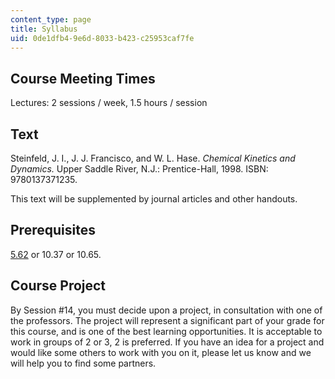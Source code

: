 ```yaml
---
content_type: page
title: Syllabus
uid: 0de1dfb4-9e6d-8033-b423-c25953caf7fe
---
```


Course Meeting Times
--------------------

Lectures: 2 sessions / week, 1.5 hours / session

Text
----

Steinfeld, J. I., J. J. Francisco, and W. L. Hase. _Chemical Kinetics and Dynamics._ Upper Saddle River, N.J.: Prentice-Hall, 1998. ISBN: 9780137371235.

This text will be supplemented by journal articles and other handouts.

Prerequisites
-------------

[5.62](/courses/5-62-physical-chemistry-ii-spring-2008) or 10.37 or 10.65.

Course Project
--------------

By Session #14, you must decide upon a project, in consultation with one of the professors. The project will represent a significant part of your grade for this course, and is one of the best learning opportunities. It is acceptable to work in groups of 2 or 3, 2 is preferred. If you have an idea for a project and would like some others to work with you on it, please let us know and we will help you to find some partners.